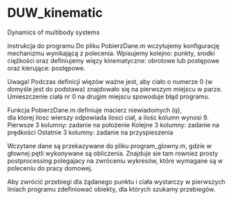 # DUW_kinematic
Dynamics of multibody systems

Instrukcja do programu
Do pliku PobierzDane.m wczytujemy konfigurację mechanizmu wynikającą z polecenia. 
Wpisujemy kolejno: punkty, srodki ciężkości oraz definiujemy więzy kinematyczne: obrotowe lub postępowe oraz kierujące: postępowe.

Uwaga!
Podczas definicji więzów ważne jest, aby ciało o numerze 0 (w domyśle jest do podstawa) 
znajdowało się na pierwszym miejscu w parze. Umieszczenie ciała nr 0 na drugim miejscu spowoduje błąd programu.

Funkcja PobierzDane.m definiuje macierz niewiadomych (q),  
dla ktorej ilosc wierszy odpowiada ilosci ciał, a ilośc kolumn wynosi 9.
Pierwsze 3 kolumny: zadanie na położenie
Kolejne 3 kolumny: zadanie na prędkości
Ostatnie 3 kolumny: zadanie na przyspieszenia


Wczytane dane są przekazywane do pliku program_glowny.m, gdzie w głownej pętli wykonywane są obliczenia. 
Znajduje sie tam rowniez prosty postprocessing polegajacy na zwróceniu wykresów, które wymagane są w poleceniu do pracy domowej.

Aby zwrócić przebiegi dla żądanego punktu i ciała wystarczy w pierwszych 
liniach programu zdefiniować obiekty, dla których szukamy przebiegów.
